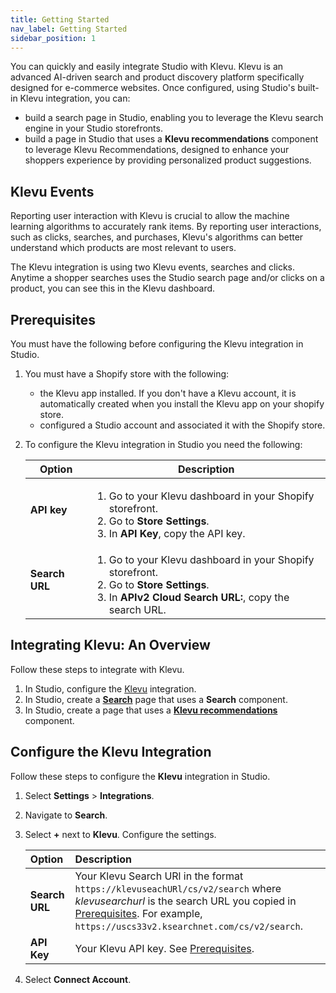 ```yaml
---
title: Getting Started
nav_label: Getting Started
sidebar_position: 1
---
```


You can quickly and easily integrate Studio with Klevu. Klevu is an advanced AI-driven search and product discovery platform specifically designed for e-commerce websites. Once configured, using Studio's built-in Klevu integration, you can:

- build a search page in Studio, enabling you to leverage the Klevu search engine in your Studio storefronts.
- build a page in Studio that uses a **Klevu recommendations** component to leverage Klevu Recommendations, designed to enhance your shoppers experience by providing personalized product suggestions.

## Klevu Events

Reporting user interaction with Klevu is crucial to allow the machine learning algorithms to accurately rank items. By reporting user interactions, such as clicks, searches, and purchases, Klevu's algorithms can better understand which products are most relevant to users.

The Klevu integration is using two Klevu events, searches and clicks. Anytime a shopper searches uses the Studio search page and/or clicks on a product, you can see this in the Klevu dashboard.

## Prerequisites

You must have the following before configuring the Klevu integration in Studio.

1. You must have a Shopify store with the following:

    - the Klevu app installed. If you don't have a Klevu account, it is automatically created when you install the Klevu app on your shopify store.
    - configured a Studio account and associated it with the Shopify store.

1. To configure the Klevu integration in Studio you need the following:

    | Option | Description                                                                                                                                                             |
    |--------|-------------------------------------------------------------------------------------------------------------------------------------------------------------------------|
    | **API key** | <ol><li>Go to your Klevu dashboard in your Shopify storefront.</li><li>Go to **Store Settings**.</li><li>In **API Key**, copy the API key.</li></ol>                    |
    | **Search URL** | <ol><li>Go to your Klevu dashboard in your Shopify storefront.</li><li>Go to **Store Settings**.</li><li>In **APIv2 Cloud Search URL:**, copy the search URL.</li></ol> |

## Integrating Klevu: An Overview

Follow these steps to integrate with Klevu.

1. In Studio, configure the [Klevu](#configure-the-klevu-integration) integration.
1. In Studio, create a [**Search**](/docs/studio/Integrations/klevu/search) page that uses a **Search** component.
1. In Studio, create a page that uses a [**Klevu recommendations**](/docs/studio/Integrations/klevu/recommendations) component.

## Configure the Klevu Integration

Follow these steps to configure the **Klevu** integration in Studio.

1. Select **Settings** > **Integrations**.
2. Navigate to **Search**.
3. Select **+** next to **Klevu**.
 Configure the settings. 

    | Option         | Description                                                                                                                                                                                                                  |
    |:---------------|:-----------------------------------------------------------------------------------------------------------------------------------------------------------------------------------------------------------------------------|
    | **Search URL** | Your Klevu Search URl in the format `https://klevuseachURl/cs/v2/search` where _klevusearchurl_ is the search URL you copied in [Prerequisites](#prerequisites). For example, `https://uscs33v2.ksearchnet.com/cs/v2/search`. |
    | **API Key**    | Your Klevu API key. See [Prerequisites](#prerequisites).                                                                                                                                                                     |

4. Select **Connect Account**.

